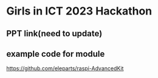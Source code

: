 # Girls in ICT 2023 Hackathon

## PPT link(need to update)<br/>


## example code for module<br/>
https://github.com/eleparts/raspi-AdvancedKit
